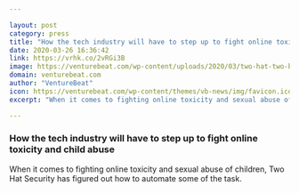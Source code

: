 ```yaml
---

layout: post
category: press
title: "How the tech industry will have to step up to fight online toxicity and child abuse"
date: 2020-03-26 16:36:42
link: https://vrhk.co/2vRGi3B
image: https://venturebeat.com/wp-content/uploads/2020/03/two-hat-two-boy-and-girl-holding-game-controllers-1103563.jpg?w=1200&strip=all
domain: venturebeat.com
author: "VentureBeat"
icon: https://venturebeat.com/wp-content/themes/vb-news/img/favicon.ico
excerpt: "When it comes to fighting online toxicity and sexual abuse of children, Two Hat Security has figured out how to automate some of the task."

---
```


### How the tech industry will have to step up to fight online toxicity and child abuse

When it comes to fighting online toxicity and sexual abuse of children, Two Hat Security has figured out how to automate some of the task.
